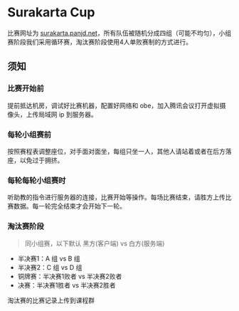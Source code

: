 # Surakarta Cup

比赛网址为 [surakarta.panjd.net](https://surakarta.panjd.net)，所有队伍被随机分成四组（可能不均匀），小组赛阶段我们采用循环赛，淘汰赛阶段使用4人单败赛制的方式进行。

## 须知

### 比赛开始前

提前抵达机房，调试好比赛机器，配置好网络和 obe，加入腾讯会议打开虚拟摄像头，上传局域网 ip 到服务器。

### 每轮小组赛前

按照赛程表调整座位，对手面对面坐，每组只坐一人，其他人请站着或者在后方落座，以免过于拥挤。

### 每轮每轮小组赛时

听助教的指令进行服务器的连接，比赛开始等操作。每场比赛结束，请胜方上传比赛数据。每一轮完全结束才会开始下一轮。

### 淘汰赛阶段

> 同小组赛，以下默认 黑方(客户端) vs	白方(服务端)

- 半决赛1：A 组 vs B 组
- 半决赛2：C 组 vs D 组
- 铜牌赛：半决赛1败者 vs 半决赛2败者
- 决赛：半决赛1胜者 vs 半决赛2胜者

淘汰赛的比赛记录上传到课程群
